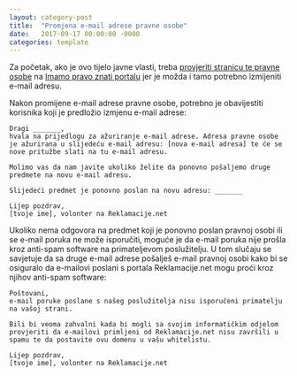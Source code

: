 ```yaml
---
layout: category-post
title:  "Promjena e-mail adrese pravne osobe"
date:   2017-09-17 00:00:00 -0000
categories: template
---
```


Za početak, ako je ovo tijelo javne vlasti, treba [provjeriti stranicu te pravne osobe][1] na [Imamo pravo znati portalu][2] jer je možda i tamo potrebno izmijeniti e-mail adresu.

Nakon promijene e-mail adrese pravne osobe, potrebno je obavijestiti korisnika koji je predložio izmjenu e-mail adrese:

```
Dragi _______,
hvala na prijedlogu za ažuriranje e-mail adrese. Adresa pravne osobe je ažurirana u slijedeću e-mail adresu: [nova e-mail adresa] te će se nove pritužbe slati na tu e-mail adresu.

Molimo vas da nam javite ukoliko želite da ponovno pošaljemo druge predmete na novu e-mail adresu.

Slijedeći predmet je ponovno poslan na novu adresu: _______

Lijep pozdrav,
[tvoje ime], volonter na Reklamacije.net
```

Ukoliko nema odgovora na predmet koji je ponovno poslan pravnoj osobi ili se e-mail poruka ne može isporučiti, moguće je da e-mail poruka nije prošla kroz anti-spam software na primateljevom poslužitelju. U tom slučaju se savjetuje da sa druge e-mail adrese pošalješ e-mail pravnoj osobi kako bi se osiguralo da e-mailovi poslani s portala Reklamacije.net mogu proći kroz njihov anti-spam software:

```
Poštovani,
e-mail poruke poslane s našeg poslužitelja nisu isporučeni primatelju na vašoj strani.

Bili bi veoma zahvalni kada bi mogli sa svojim informatičkim odjelom provjeriti da e-mailovi primljeni od Reklamacije.net nisu završili u spamu te da postavite ovu domenu u vašu whitelistu.

Lijep pozdrav,
[tvoje ime], volonter na Reklamacije.net
```

[1]:  https://imamopravoznati.org/body/list/all
[2]:  https://imamopravoznati.org
